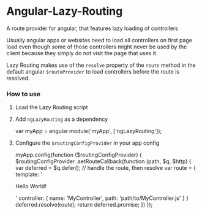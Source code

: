 # Angular-Lazy-Routing
A route provider for angular, that features lazy loading of controllers

Usually angular apps or websites need to load all controllers on first page load even though some of those controllers might never be used by the client because they simply do not visit the page that uses it.

Lazy Routing makes use of the `resolve` property of the `route` method in the default angular `$routeProvider` to load controllers before the route is resolved.

### How to use

1. Load the Lazy Routing script

    <script src="dist/angular-lazy-routing.min.js"></script>

2. Add `ngLazyRouting` as a dependency

    var myApp = angular.module('myApp', ['ngLazyRouting']);

3. Configure the `$routingConfigProvider` in your app config

    myApp.config(function ($routingConfigProvider) {
        $routingConfigProvider
            .setRouteCallback(function (path, $q, $http) {
                var deferred = $q.defer();
                // handle the route, then resolve
                var route = {
                  template: '<p>Hello World!</p>'
                  controller: {
                    name: 'MyController',
                    path: 'path/to/MyController.js'
                  }
                }
                deferred.resolve(route);
                return deferred.promise;
            })
    });
